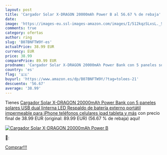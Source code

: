 ```yaml
---
layout: post
title: 'Cargador Solar X-DRAGON 20000mAh Power B al 56.67 % de rebaja'
date: 
image: 'https://images-eu.ssl-images-amazon.com/images/I/512kqzSLxsL._SL200_.jpg'
comments: true
category: ofertas
author: ring
slug: 'B07BNFTW9Y-es'
actualPrice: 38.99 EUR
currency: EUR
price: 38.99
comparePrice: 89.99 EUR
prodname: 'Cargador Solar X-DRAGON 20000mAh Power Bank con 5 paneles solares  USB dual  linterna LED Respaldo de batería externo portátil impermeable para iPhone  teléfonos celulares  ipad  tableta y más'
country: 'es'
flag: '🇪🇸'
buyurl: 'https://www.amazon.es/dp/B07BNFTW9Y/?tag=tolees-21'
descuento: '56.67'
average: '38.99'
---
```


Tienes [Cargador Solar X-DRAGON 20000mAh Power Bank con 5 paneles solares  USB dual  linterna LED Respaldo de batería externo portátil impermeable para iPhone  teléfonos celulares  ipad  tableta y más](https://www.amazon.es/dp/B07BNFTW9Y/?tag=tolees-21) con precio final de  38.99 EUR (original: 89.99 EUR) (56.67 %  de rebaja) aqui!

[![Cargador Solar X-DRAGON 20000mAh Power B](https://images-eu.ssl-images-amazon.com/images/I/512kqzSLxsL._SL200_.jpg)](https://www.amazon.es/dp/B07BNFTW9Y/?tag=tolees-21)

🔎:


[Comprar!!!](https://www.amazon.es/dp/B07BNFTW9Y/?tag=tolees-21)
